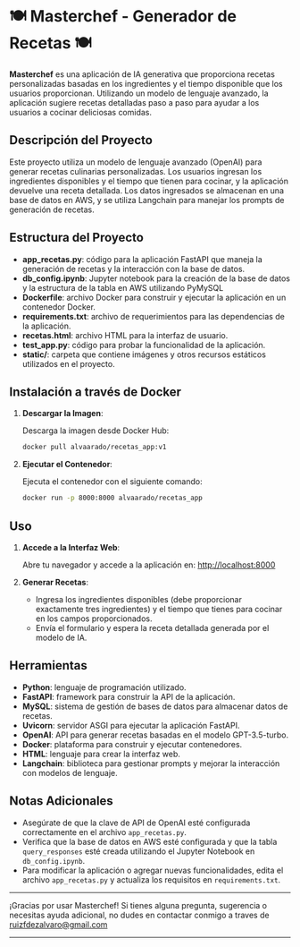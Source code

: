 # 🍽️ Masterchef - Generador de Recetas 🍽️

**Masterchef** es una aplicación de IA generativa que proporciona recetas personalizadas basadas en los ingredientes y el tiempo disponible que los usuarios proporcionan. Utilizando un modelo de lenguaje avanzado, la aplicación sugiere recetas detalladas paso a paso para ayudar a los usuarios a cocinar deliciosas comidas.

## Descripción del Proyecto

Este proyecto utiliza un modelo de lenguaje avanzado (OpenAI) para generar recetas culinarias personalizadas. Los usuarios ingresan los ingredientes disponibles y el tiempo que tienen para cocinar, y la aplicación devuelve una receta detallada. Los datos ingresados se almacenan en una base de datos en AWS, y se utiliza Langchain para manejar los prompts de generación de recetas.

## Estructura del Proyecto

- **app_recetas.py**: código para la aplicación FastAPI que maneja la generación de recetas y la interacción con la base de datos.
- **db_config.ipynb**: Jupyter notebook para la creación de la base de datos y la estructura de la tabla en AWS utilizando PyMySQL
- **Dockerfile**: archivo Docker para construir y ejecutar la aplicación en un contenedor Docker.
- **requirements.txt**: archivo de requerimientos para las dependencias de la aplicación.
- **recetas.html**: archivo HTML para la interfaz de usuario.
- **test_app.py**: código para probar la funcionalidad de la aplicación.
- **static/**: carpeta que contiene imágenes y otros recursos estáticos utilizados en el proyecto.

## Instalación a través de Docker

1. **Descargar la Imagen**:

   Descarga la imagen desde Docker Hub:
   ```bash
   docker pull alvaarado/recetas_app:v1
   ```

2. **Ejecutar el Contenedor**:

   Ejecuta el contenedor con el siguiente comando:
   ```bash
   docker run -p 8000:8000 alvaarado/recetas_app
   ```

## Uso

1. **Accede a la Interfaz Web**:

   Abre tu navegador y accede a la aplicación en:
   [http://localhost:8000](http://localhost:8000)

2. **Generar Recetas**:

   - Ingresa los ingredientes disponibles (debe proporcionar exactamente tres ingredientes) y el tiempo que tienes para cocinar en los campos proporcionados.
   - Envía el formulario y espera la receta detallada generada por el modelo de IA.

## Herramientas

- **Python**: lenguaje de programación utilizado.
- **FastAPI**: framework para construir la API de la aplicación.
- **MySQL**: sistema de gestión de bases de datos para almacenar datos de recetas.
- **Uvicorn**: servidor ASGI para ejecutar la aplicación FastAPI.
- **OpenAI**: API para generar recetas basadas en el modelo GPT-3.5-turbo.
- **Docker**: plataforma para construir y ejecutar contenedores.
- **HTML**: lenguaje para crear la interfaz web.
- **Langchain**: biblioteca para gestionar prompts y mejorar la interacción con modelos de lenguaje.

## Notas Adicionales

- Asegúrate de que la clave de API de OpenAI esté configurada correctamente en el archivo `app_recetas.py`.
- Verifica que la base de datos en AWS esté configurada y que la tabla `query_responses` esté creada utilizando el Jupyter Notebook en `db_config.ipynb`.
- Para modificar la aplicación o agregar nuevas funcionalidades, edita el archivo `app_recetas.py` y actualiza los requisitos en `requirements.txt`.

---

¡Gracias por usar Masterchef! Si tienes alguna pregunta, sugerencia o necesitas ayuda adicional, no dudes en contactar conmigo a traves de ruizfdezalvaro@gmail.com


---